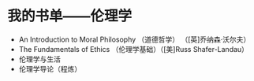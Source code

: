 # 我的书单——伦理学

- An Introduction to Moral Philosophy （道德哲学） （[英]乔纳森·沃尔夫）
- The Fundamentals of Ethics （伦理学基础）（[美]Russ Shafer-Landau）
- 伦理学与生活
- 伦理学导论（程炼）
